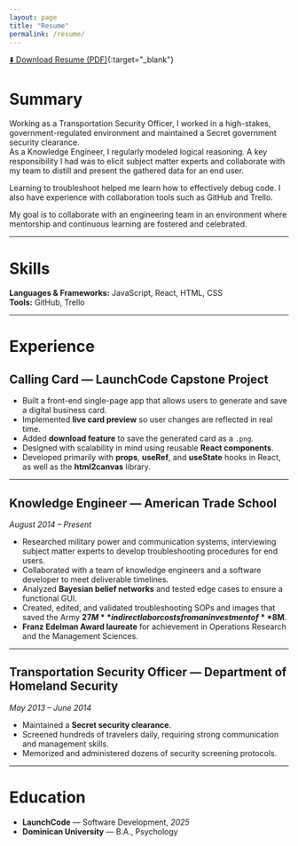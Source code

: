 ```yaml
---
layout: page
title: "Resume"
permalink: /resume/
---
```

[⬇️ Download Resume (PDF)](/assets/files/resume.pdf){:target="_blank"}
# Summary

Working as a Transportation Security Officer, I worked in a high-stakes, government-regulated environment and maintained a Secret government security clearance.  
As a Knowledge Engineer, I regularly modeled logical reasoning. A key responsibility I had was to elicit subject matter experts and collaborate with my team to distill and present the gathered data for an end user.  

Learning to troubleshoot helped me learn how to effectively debug code. I also have experience with collaboration tools such as GitHub and Trello.  

My goal is to collaborate with an engineering team in an environment where mentorship and continuous learning are fostered and celebrated.

---

# Skills

**Languages & Frameworks:** JavaScript, React, HTML, CSS  
**Tools:** GitHub, Trello

---

# Experience

## Calling Card — LaunchCode Capstone Project
- Built a front-end single-page app that allows users to generate and save a digital business card.  
- Implemented **live card preview** so user changes are reflected in real time.  
- Added **download feature** to save the generated card as a `.png`.  
- Designed with scalability in mind using reusable **React components**.  
- Developed primarily with **props**, **useRef**, and **useState** hooks in React, as well as the **html2canvas** library.  

---

## Knowledge Engineer — American Trade School  
*August 2014 – Present*  
- Researched military power and communication systems, interviewing subject matter experts to develop troubleshooting procedures for end users.  
- Collaborated with a team of knowledge engineers and a software developer to meet deliverable timelines.  
- Analyzed **Bayesian belief networks** and tested edge cases to ensure a functional GUI.  
- Created, edited, and validated troubleshooting SOPs and images that saved the Army **$27M** in direct labor costs from an investment of **$8M**.  
- **Franz Edelman Award laureate** for achievement in Operations Research and the Management Sciences.  

---

## Transportation Security Officer — Department of Homeland Security  
*May 2013 – June 2014*  
- Maintained a **Secret security clearance**.  
- Screened hundreds of travelers daily, requiring strong communication and management skills.  
- Memorized and administered dozens of security screening protocols.  

---

# Education

- **LaunchCode** — Software Development, *2025*  
- **Dominican University** — B.A., Psychology